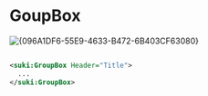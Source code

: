 # GoupBox


![{096A1DF6-55E9-4633-B472-6B403CF63080}](https://github.com/user-attachments/assets/ac5271d4-b0e2-4123-8aee-cc0f3cb6f0a0)



```xml

<suki:GroupBox Header="Title">
  ...
</suki:GroupBox>

```
